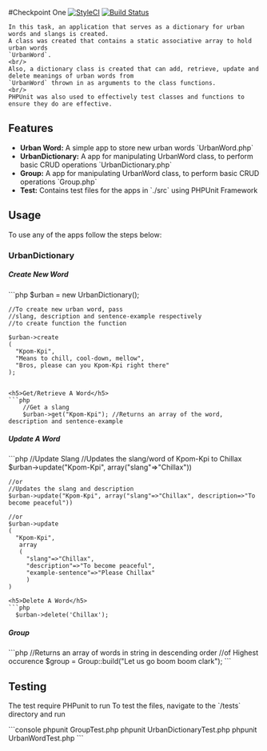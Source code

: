 #Checkpoint One 
[![StyleCI](https://styleci.io/repos/47337499/shield)](https://styleci.io/repos/47337499)
[![Build Status](https://travis-ci.org/andela-gjames/Urban-Dictionary.svg?branch=develop)](https://travis-ci.org/andela-gjames/Urban-Dictionary)
<p>
    
    In this task, an application that serves as a dictionary for urban words and slangs is created.
    A class was created that contains a static associative array to hold urban words 
    `UrbanWord`. 
    <br/>
    Also, a dictionary class is created that can add, retrieve, update and delete meanings of urban words from 
    `UrbanWord` thrown in as arguments to the class functions. 
    <br/>
    PHPUnit was also used to effectively test classes and functions to ensure they do are effective.
</p>

<h2>Features</h2>

<ul>
  <li><b>Urban Word:</b> A simple app to store new urban words `UrbanWord.php`</li>
  <li><b>UrbanDictionary:</b> A app for manipulating UrbanWord class, to perform basic CRUD operations `UrbanDictionary.php`</li>
  <li><b>Group:</b> A app for manipulating UrbanWord class, to perform basic CRUD operations `Group.php`</li>
  <li><b>Test:</b> Contains test files for the apps in `./src` using PHPUnit Framework</li>
</ul>

<h2>Usage</h2>
To use any of the apps follow the steps below:

<h3>UrbanDictionary</h3>

<h5>Create New Word</h5>
```php
    $urban = new UrbanDictionary();

    //To create new urban word, pass  
    //slang, description and sentence-example respectively
    //to create function the function

    $urban->create
    (
      "Kpom-Kpi",
      "Means to chill, cool-down, mellow",
      "Bros, please can you Kpom-Kpi right there"
    );

```

<h5>Get/Retrieve A Word</h5>
```php
    //Get a slang
    $urban->get("Kpom-Kpi"); //Returns an array of the word, description and sentence-example
```

<h5>Update A Word</h5>
```php
    //Update Slang
    //Updates the slang/word of Kpom-Kpi to Chillax
    $urban->update("Kpom-Kpi", array("slang"=>"Chillax"))

    //or
    //Updates the slang and description
    $urban->update("Kpom-Kpi", array("slang"=>"Chillax", description=>"To become peaceful"))

    //or
    $urban->update
    (
      "Kpom-Kpi",
       array
       (
         "slang"=>"Chillax",
         "description"=>"To become peaceful",
         "example-sentence"=>"Please Chillax"
         )
    )
```
<h5>Delete A Word</h5>
```php
  $urban->delete('Chillax');
```
<h5>Group</h5>
```php
    //Returns an array of words in string in descending order
    //of Highest occurence
    $group = Group::build("Let us go boom boom clark");
```


<h2>Testing</h2>
<p>
  The test require PHPunit to run
  To test the files, navigate to the `/tests` directory and run
</p>
```console
  phpunit GroupTest.php
  phpunit UrbanDictionaryTest.php
  phpunit UrbanWordTest.php
```
